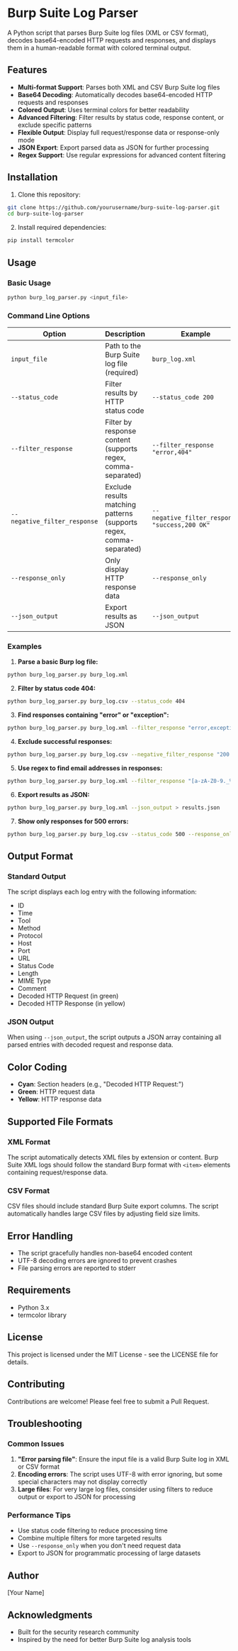 # Burp Suite Log Parser

A Python script that parses Burp Suite log files (XML or CSV format), decodes base64-encoded HTTP requests and responses, and displays them in a human-readable format with colored terminal output.

## Features

- **Multi-format Support**: Parses both XML and CSV Burp Suite log files
- **Base64 Decoding**: Automatically decodes base64-encoded HTTP requests and responses
- **Colored Output**: Uses terminal colors for better readability
- **Advanced Filtering**: Filter results by status code, response content, or exclude specific patterns
- **Flexible Output**: Display full request/response data or response-only mode
- **JSON Export**: Export parsed data as JSON for further processing
- **Regex Support**: Use regular expressions for advanced content filtering

## Installation

1. Clone this repository:
```bash
git clone https://github.com/yourusername/burp-suite-log-parser.git
cd burp-suite-log-parser
```

2. Install required dependencies:
```bash
pip install termcolor
```

## Usage

### Basic Usage

```bash
python burp_log_parser.py <input_file>
```

### Command Line Options

| Option | Description | Example |
|--------|-------------|---------|
| `input_file` | Path to the Burp Suite log file (required) | `burp_log.xml` |
| `--status_code` | Filter results by HTTP status code | `--status_code 200` |
| `--filter_response` | Filter by response content (supports regex, comma-separated) | `--filter_response "error,404"` |
| `--negative_filter_response` | Exclude results matching patterns (supports regex, comma-separated) | `--negative_filter_response "success,200 OK"` |
| `--response_only` | Only display HTTP response data | `--response_only` |
| `--json_output` | Export results as JSON | `--json_output` |

### Examples

1. **Parse a basic Burp log file:**
```bash
python burp_log_parser.py burp_log.xml
```

2. **Filter by status code 404:**
```bash
python burp_log_parser.py burp_log.csv --status_code 404
```

3. **Find responses containing "error" or "exception":**
```bash
python burp_log_parser.py burp_log.xml --filter_response "error,exception"
```

4. **Exclude successful responses:**
```bash
python burp_log_parser.py burp_log.csv --negative_filter_response "200 OK,success"
```

5. **Use regex to find email addresses in responses:**
```bash
python burp_log_parser.py burp_log.xml --filter_response "[a-zA-Z0-9._%+-]+@[a-zA-Z0-9.-]+\.[a-zA-Z]{2,}"
```

6. **Export results as JSON:**
```bash
python burp_log_parser.py burp_log.xml --json_output > results.json
```

7. **Show only responses for 500 errors:**
```bash
python burp_log_parser.py burp_log.csv --status_code 500 --response_only
```

## Output Format

### Standard Output
The script displays each log entry with the following information:
- ID
- Time
- Tool
- Method
- Protocol
- Host
- Port
- URL
- Status Code
- Length
- MIME Type
- Comment
- Decoded HTTP Request (in green)
- Decoded HTTP Response (in yellow)

### JSON Output
When using `--json_output`, the script outputs a JSON array containing all parsed entries with decoded request and response data.

## Color Coding

- **Cyan**: Section headers (e.g., "Decoded HTTP Request:")
- **Green**: HTTP request data
- **Yellow**: HTTP response data

## Supported File Formats

### XML Format
The script automatically detects XML files by extension or content. Burp Suite XML logs should follow the standard Burp format with `<item>` elements containing request/response data.

### CSV Format
CSV files should include standard Burp Suite export columns. The script automatically handles large CSV files by adjusting field size limits.

## Error Handling

- The script gracefully handles non-base64 encoded content
- UTF-8 decoding errors are ignored to prevent crashes
- File parsing errors are reported to stderr

## Requirements

- Python 3.x
- termcolor library

## License

This project is licensed under the MIT License - see the LICENSE file for details.

## Contributing

Contributions are welcome! Please feel free to submit a Pull Request.

## Troubleshooting

### Common Issues

1. **"Error parsing file"**: Ensure the input file is a valid Burp Suite log in XML or CSV format
2. **Encoding errors**: The script uses UTF-8 with error ignoring, but some special characters may not display correctly
3. **Large files**: For very large log files, consider using filters to reduce output or export to JSON for processing

### Performance Tips

- Use status code filtering to reduce processing time
- Combine multiple filters for more targeted results
- Use `--response_only` when you don't need request data
- Export to JSON for programmatic processing of large datasets

## Author

[Your Name]

## Acknowledgments

- Built for the security research community
- Inspired by the need for better Burp Suite log analysis tools